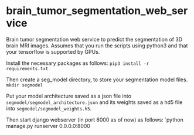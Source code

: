 # brain_tumor_segmentation_web_service
Brain tumor segmentation web service to predict the segmentation of 3D brain MRI images.
Assumes that you run the scripts using python3 and that your tensorflow is supported by GPUs. 

Install the necessary packages as follows:
`pip3 install -r requirements.txt`

Then create a seg_model directory, to store your segmentation model files.
`mkdir segmodel`

Put your model architecture saved as a json file into `segmodel/segmodel_architecture.json` and its weights saved as a hd5 file into `segmodel/segmodel_weights.h5`.

Then start django webserver (in port 8000 as of now) as follows:
`python manage.py runserver 0.0.0.0:8000
